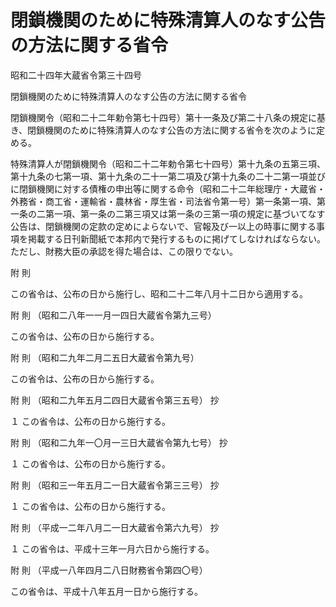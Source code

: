 # 閉鎖機関のために特殊清算人のなす公告の方法に関する省令

昭和二十四年大蔵省令第三十四号

閉鎖機関のために特殊清算人のなす公告の方法に関する省令

閉鎖機関令（昭和二十二年勅令第七十四号）第十一条及び第二十八条の規定に基き、閉鎖機関のために特殊清算人のなす公告の方法に関する省令を次のように定める。

特殊清算人が閉鎖機関令（昭和二十二年勅令第七十四号）第十九条の五第三項、第十九条の七第一項、第十九条の二十一第二項及び第十九条の二十二第一項並びに閉鎖機関に対する債権の申出等に関する命令（昭和二十二年総理庁・大蔵省・外務省・商工省・運輸省・農林省・厚生省・司法省令第一号）第一条第一項、第一条の二第一項、第一条の二第三項又は第一条の三第一項の規定に基づいてなす公告は、閉鎖機関の定款の定めによらないで、官報及び一以上の時事に関する事項を掲載する日刊新聞紙で本邦内で発行するものに掲げてしなければならない。ただし、財務大臣の承認を得た場合は、この限りでない。

附 則

この省令は、公布の日から施行し、昭和二十二年八月十二日から適用する。

附 則 （昭和二八年一一月一四日大蔵省令第九三号）

この省令は、公布の日から施行する。

附 則 （昭和二九年二月二五日大蔵省令第九号）

この省令は、公布の日から施行する。

附 則 （昭和二九年五月二四日大蔵省令第三五号） 抄

１ この省令は、公布の日から施行する。

附 則 （昭和二九年一〇月一三日大蔵省令第九七号） 抄

１ この省令は、公布の日から施行する。

附 則 （昭和三一年五月二一日大蔵省令第三三号） 抄

１ この省令は、公布の日から施行する。

附 則 （平成一二年八月二一日大蔵省令第六九号） 抄

１ この省令は、平成十三年一月六日から施行する。

附 則 （平成一八年四月二八日財務省令第四〇号）

この省令は、平成十八年五月一日から施行する。
